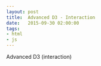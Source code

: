 ```yaml
---
layout: post
title:  Advanced D3 - Interaction
date:   2015-09-30 02:00:00
tags:
- html
- js
---
```


Advanced D3 (interaction)
